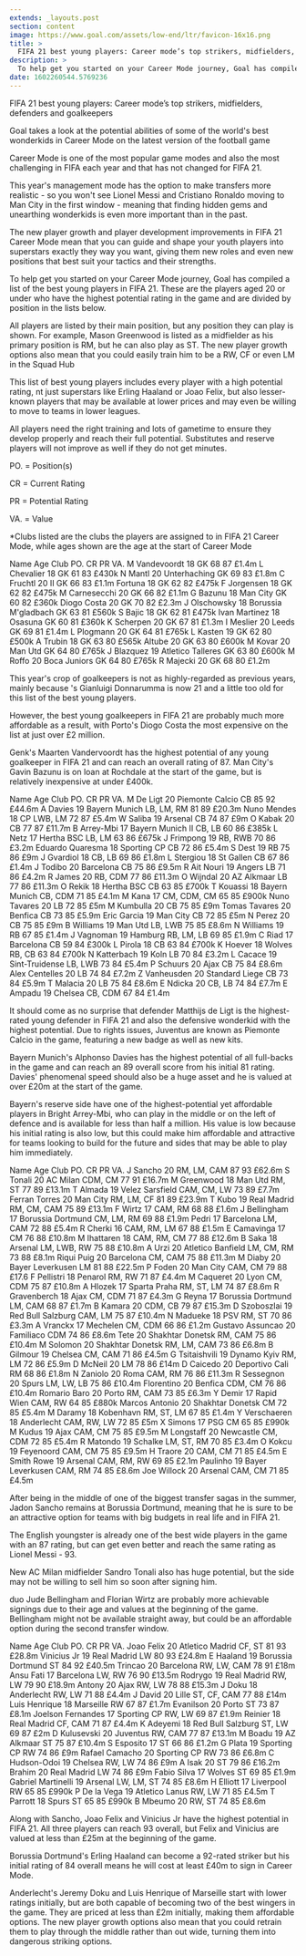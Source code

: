 ```yaml
--- 
extends: _layouts.post 
section: content 
image: https://www.goal.com/assets/low-end/ltr/favicon-16x16.png 
title: > 
  FIFA 21 best young players: Career mode’s top strikers, midfielders, defenders and goalkeepers 
description: > 
  To help get you started on your Career Mode journey, Goal has compiled a list of the best young players in FIFA 21.For example, Mason Greenwood is listed as a midfielder as his primary position is RM, but he can also play as ST.All players need the right training and lots of gametime to ensure they develop properly and reach their full potential.However, the best young goalkeepers in FIFA 21 are probably much more affordable as a result, with Porto's Diogo Costa the most expensive on the list at just over £2 million.Genk's Maarten Vandervoordt has the highest potential of any young goalkeeper in FIFA 21 and can reach an overall rating of 87. 
date: 1602260544.5769236 
--- 
```

FIFA 21 best young players: Career mode’s top strikers, midfielders, defenders and goalkeepers

Goal takes a look at the potential abilities of some of the world's best wonderkids in Career Mode on the latest version of the football game

Career Mode is one of the most popular game modes and also the most challenging in FIFA each year and that has not changed for FIFA 21.

This year's management mode has the option to make transfers more realistic - so you won't see Lionel Messi and Cristiano Ronaldo moving to Man City in the first window - meaning that finding hidden gems and unearthing wonderkids is even more important than in the past.

The new player growth and player development improvements in FIFA 21 Career Mode mean that you can guide and shape your youth players into superstars exactly they way you want, giving them new roles and even new positions that best suit your tactics and their strengths.

To help get you started on your Career Mode journey, Goal has compiled a list of the best young players in FIFA 21. These are the players aged 20 or under who have the highest potential rating in the game and are divided by position in the lists below.

All players are listed by their main position, but any position they can play is shown. For example, Mason Greenwood is listed as a midfielder as his primary position is RM, but he can also play as ST. The new player growth options also mean that you could easily train him to be a RW, CF or even LM in the Squad Hub

This list of best young players includes every player with a high potential rating, nt just superstars like Erling Haaland or Joao Felix, but also lesser-known players that may be available at lower prices and may even be willing to move to teams in lower leagues.

All players need the right training and lots of gametime to ensure they develop properly and reach their full potential. Substitutes and reserve players will not improve as well if they do not get minutes.

PO. = Position(s)

CR = Current Rating

PR = Potential Rating

VA. = Value

*Clubs listed are the clubs the players are assigned to in FIFA 21 Career Mode, while ages shown are the age at the start of Career Mode

Name Age Club PO. CR PR VA. M Vandevoordt 18 GK 68 87 £1.4m L Chevalier 18 GK 61 83 £430k N Mantl 20 Unterhaching GK 69 83 £1.8m C Fruchtl 20 II GK 66 83 £1.1m Fortuna 18 GK 62 82 £475k F Jorgensen 18 GK 62 82 £475k M Carnesecchi 20 GK 66 82 £1.1m G Bazunu 18 Man City GK 60 82 £360k Diogo Costa 20 GK 70 82 £2.3m J Olschowsky 18 Borussia M'gladbach GK 63 81 £560k S Bajic 18 GK 62 81 £475k Ivan Martinez 18 Osasuna GK 60 81 £360k K Scherpen 20 GK 67 81 £1.3m I Meslier 20 Leeds GK 69 81 £1.4m L Plogmann 20 GK 64 81 £765k L Kasten 19 GK 62 80 £500k A Trubin 18 GK 63 80 £565k Altube 20 GK 63 80 £600k M Kovar 20 Man Utd GK 64 80 £765k J Blazquez 19 Atletico Talleres GK 63 80 £600k M Roffo 20 Boca Juniors GK 64 80 £765k R Majecki 20 GK 68 80 £1.2m

This year's crop of goalkeepers is not as highly-regarded as previous years, mainly because 's Gianluigi Donnarumma is now 21 and a little too old for this list of the best young players.

However, the best young goalkeepers in FIFA 21 are probably much more affordable as a result, with Porto's Diogo Costa the most expensive on the list at just over £2 million.

Genk's Maarten Vandervoordt has the highest potential of any young goalkeeper in FIFA 21 and can reach an overall rating of 87. Man City's Gavin Bazunu is on loan at Rochdale at the start of the game, but is relatively inexpensive at under £400k.

Name Age Club PO. CR PR VA. M De Ligt 20 Piemonte Calcio CB 85 92 £44.6m A Davies 19 Bayern Munich LB, LM, RM 81 89 £20.3m Nuno Mendes 18 CP LWB, LM 72 87 £5.4m W Saliba 19 Arsenal CB 74 87 £9m O Kabak 20 CB 77 87 £11.7m B Arrey-Mbi 17 Bayern Munich II CB, LB 60 86 £385k L Netz 17 Hertha BSC LB, LM 63 86 £675k J Frimpong 19 RB, RWB 70 86 £3.2m Eduardo Quaresma 18 Sporting CP CB 72 86 £5.4m S Dest 19 RB 75 86 £9m J Gvardiol 18 CB, LB 69 86 £1.8m L Stergiou 18 St Gallen CB 67 86 £1.4m J Todibo 20 Barcelona CB 75 86 £9.5m R Ait Nouri 19 Angers LB 71 86 £4.2m R James 20 RB, CDM 77 86 £11.3m O Wijndal 20 AZ Alkmaar LB 77 86 £11.3m O Rekik 18 Hertha BSC CB 63 85 £700k T Kouassi 18 Bayern Munich CB, CDM 71 85 £4.1m M Kana 17 CM, CDM, CM 65 85 £900k Nuno Tavares 20 LB 72 85 £5m M Kumbulla 20 CB 75 85 £9m Tomas Tavares 20 Benfica CB 73 85 £5.9m Eric Garcia 19 Man City CB 72 85 £5m N Perez 20 CB 75 85 £9m B Williams 19 Man Utd LB, LWB 75 85 £8.6m N Williams 19 RB 67 85 £1.4m J Vagnoman 19 Hamburg RB, LM, LB 69 85 £1.9m C Riad 17 Barcelona CB 59 84 £300k L Pirola 18 CB 63 84 £700k K Hoever 18 Wolves RB, CB 63 84 £700k N Katterbach 19 Koln LB 70 84 £3.2m L Cacace 19 Sint-Truidense LB, LWB 73 84 £5.4m P Schuurs 20 Ajax CB 75 84 £8.6m Alex Centelles 20 LB 74 84 £7.2m Z Vanheusden 20 Standard Liege CB 73 84 £5.9m T Malacia 20 LB 75 84 £8.6m E Ndicka 20 CB, LB 74 84 £7.7m E Ampadu 19 Chelsea CB, CDM 67 84 £1.4m

It should come as no surprise that defender Matthijs de Ligt is the highest-rated young defender in FIFA 21 and also the defensive wonderkid with the highest potential. Due to rights issues, Juventus are known as Piemonte Calcio in the game, featuring a new badge as well as new kits.

Bayern Munich's Alphonso Davies has the highest potential of all full-backs in the game and can reach an 89 overall score from his initial 81 rating. Davies' phenomenal speed should also be a huge asset and he is valued at over £20m at the start of the game.

Bayern's reserve side have one of the highest-potential yet affordable players in Bright Arrey-Mbi, who can play in the middle or on the left of defence and is available for less than half a million. His value is low because his initial rating is also low, but this could make him affordable and attractive for teams looking to build for the future and sides that may be able to play him immediately.

Name Age Club PO. CR PR VA. J Sancho 20 RM, LM, CAM 87 93 £62.6m S Tonali 20 AC Milan CDM, CM 77 91 £16.7m M Greenwood 18 Man Utd RM, ST 77 89 £13.1m T Almada 19 Velez Sarsfield CAM, CM, LW 73 89 £7.7m Ferran Torres 20 Man City RM, LM, CF 81 89 £23.9m T Kubo 19 Real Madrid RM, CM, CAM 75 89 £13.1m F Wirtz 17 CAM, RM 68 88 £1.6m J Bellingham 17 Borussia Dortmund CM, LM, RM 69 88 £1.9m Pedri 17 Barcelona LM, CAM 72 88 £5.4m R Cherki 16 CAM, RM, LM 67 88 £1.5m E Camavinga 17 CM 76 88 £10.8m M Ihattaren 18 CAM, RM, CM 77 88 £12.6m B Saka 18 Arsenal LM, LWB, RW 75 88 £10.8m A Urzi 20 Atletico Banfield LM, CM, RM 73 88 £8.1m Riqui Puig 20 Barcelona CM, CAM 75 88 £11.3m M Diaby 20 Bayer Leverkusen LM 81 88 £22.5m P Foden 20 Man City CAM, CM 79 88 £17.6 F Pellistri 18 Penarol RM, RW 71 87 £4.4m M Caqueret 20 Lyon CM, CDM 75 87 £10.8m A Hlozek 17 Sparta Praha RM, ST, LM 74 87 £8.6m R Gravenberch 18 Ajax CM, CDM 71 87 £4.3m G Reyna 17 Borussia Dortmund LM, CAM 68 87 £1.7m B Kamara 20 CDM, CB 79 87 £15.3m D Szoboszlai 19 Red Bull Salzburg CAM, LM 75 87 £10.4m N Madueke 18 PSV RM, ST 70 86 £3.3m A Vranckx 17 Mechelen CM, CDM 66 86 £1.2m Gustavo Assuncao 20 Familiaco CDM 74 86 £8.6m Tete 20 Shakhtar Donetsk RM, CAM 75 86 £10.4m M Solomon 20 Shakhtar Donetsk RM, LM, CAM 73 86 £6.8m B Gilmour 19 Chelsea CM, CAM 71 86 £4.5m G Tsitaishvili 19 Dynamo Kyiv RM, LM 72 86 £5.9m D McNeil 20 LM 78 86 £14m D Caicedo 20 Deportivo Cali RM 68 86 £1.8m N Zaniolo 20 Roma CAM, RM 76 86 £11.3m R Sessegnon 20 Spurs LM, LW, LB 75 86 £10.4m Florentino 20 Benfica CDM, CM 76 86 £10.4m Romario Baro 20 Porto RM, CAM 73 85 £6.3m Y Demir 17 Rapid Wien CAM, RW 64 85 £880k Marcos Antonio 20 Shakhtar Donetsk CM 72 85 £5.4m M Daramy 18 Kobenhavn RM, ST, LM 67 85 £1.4m Y Verschaeren 18 Anderlecht CAM, RW, LW 72 85 £5m X Simons 17 PSG CM 65 85 £990k M Kudus 19 Ajax CAM, CM 75 85 £9.5m M Longstaff 20 Newcastle CM, CDM 72 85 £5.4m R Matondo 19 Schalke LM, ST, RM 70 85 £3.4m O Kokcu 19 Feyenoord CAM, CM 75 85 £9.5m H Traore 20 CAM, CM 71 85 £4.5m E Smith Rowe 19 Arsenal CAM, RM, RW 69 85 £2.1m Paulinho 19 Bayer Leverkusen CAM, RM 74 85 £8.6m Joe Willock 20 Arsenal CAM, CM 71 85 £4.5m

After being in the middle of one of the biggest transfer sagas in the summer, Jadon Sancho remains at Borussia Dortmund, meaning that he is sure to be an attractive option for teams with big budgets in real life and in FIFA 21.

The English youngster is already one of the best wide players in the game with an 87 rating, but can get even better and reach the same rating as Lionel Messi - 93.

New AC Milan midfielder Sandro Tonali also has huge potential, but the side may not be willing to sell him so soon after signing him.

duo Jude Bellingham and Florian Wirtz are probably more achievable signings due to their age and values at the beginning of the game. Bellingham might not be available straight away, but could be an affordable option during the second transfer window.

Name Age Club PO. CR PR VA. Joao Felix 20 Atletico Madrid CF, ST 81 93 £28.8m Vinicius Jr 19 Real Madrid LW 80 93 £24.8m E Haaland 19 Borussia Dortmund ST 84 92 £40.5m Trincao 20 Barcelona RW, LW, CAM 78 91 £18m Ansu Fati 17 Barcelona LW, RW 76 90 £13.5m Rodrygo 19 Real Madrid RW, LW 79 90 £18.9m Antony 20 Ajax RW, LW 78 88 £15.3m J Doku 18 Anderlecht RW, LW 71 88 £4.4m J David 20 Lille ST, CF, CAM 77 88 £14m Luis Henrique 18 Marseille RW 67 87 £1.7m Evanilson 20 Porto ST 73 87 £8.1m Joelson Fernandes 17 Sporting CP RW, LW 69 87 £1.9m Reinier 18 Real Madrid CF, CAM 71 87 £4.4m K Adeyemi 18 Red Bull Salzburg ST, LW 69 87 £2m D Kulusevski 20 Juventus RW, CAM 77 87 £13.1m M Boadu 19 AZ Alkmaar ST 75 87 £10.4m S Esposito 17 ST 66 86 £1.2m G Plata 19 Sporting CP RW 74 86 £9m Rafael Camacho 20 Sporting CP RW 73 86 £6.8m C Hudson-Odoi 19 Chelsea RW, LW 74 86 £9m A Isak 20 ST 79 86 £16.2m Brahim 20 Real Madrid LW 74 86 £9m Fabio Silva 17 Wolves ST 69 85 £1.9m Gabriel Martinelli 19 Arsenal LW, LM, ST 74 85 £8.6m H Elliott 17 Liverpool RW 65 85 £990k P De la Vega 19 Atletico Lanus RW, LW 71 85 £4.5m T Parrott 18 Spurs ST 65 85 £990k B Mbeumo 20 RW, ST 74 85 £8.6m

Along with Sancho, Joao Felix and Vinicius Jr have the highest potential in FIFA 21. All three players can reach 93 overall, but Felix and Vinicius are valued at less than £25m at the beginning of the game.

Borussia Dortmund's Erling Haaland can become a 92-rated striker but his initial rating of 84 overall means he will cost at least £40m to sign in Career Mode.

Anderlecht's Jeremy Doku and Luis Henrique of Marseille start with lower ratings initially, but are both capable of becoming two of the best wingers in the game. They are priced at less than £2m initially, making them affordable options. The new player growth options also mean that you could retrain them to play through the middle rather than out wide, turning them into dangerous striking options.